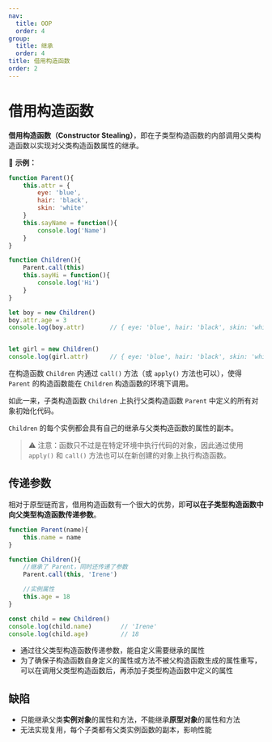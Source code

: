 ```yaml
---
nav:
  title: OOP
  order: 4
group:
  title: 继承
  order: 4
title: 借用构造函数
order: 2
---
```


# 借用构造函数

**借用构造函数（Constructor Stealing）**，即在子类型构造函数的内部调用父类构造函数以实现对父类构造函数属性的继承。

🌰 **示例：**

```js
function Parent(){
    this.attr = {
        eye: 'blue',
        hair: 'black',
        skin: 'white'
    }
    this.sayName = function(){
		console.log('Name')
    }
}

function Children(){
	Parent.call(this)
    this.sayHi = function(){
		console.log('Hi')
	}
}

let boy = new Children()
boy.attr.age = 3
console.log(boy.attr) 		// { eye: 'blue', hair: 'black', skin: 'white', age: 3}


let girl = new Children()
console.log(girl.attr) 		// { eye: 'blue', hair: 'black', skin: 'white'}
```

在构造函数 `Children` 内通过 `call()` 方法（或 `apply()` 方法也可以），使得 `Parent` 的构造函数能在 `Children` 构造函数的环境下调用。

如此一来，子类构造函数 `Children` 上执行父类构造函数 `Parent` 中定义的所有对象初始化代码。

`Children` 的每个实例都会具有自己的继承与父类构造函数的属性的副本。

> ⚠️ 注意：函数只不过是在特定环境中执行代码的对象，因此通过使用 `apply()` 和 `call()` 方法也可以在新创建的对象上执行构造函数。

## 传递参数

相对于原型链而言，借用构造函数有一个很大的优势，即**可以在子类型构造函数中向父类型构造函数传递参数**。

```js
function Parent(name){
	this.name = name
}

function Children(){
	//继承了 Parent，同时还传递了参数
	Parent.call(this, 'Irene')

	//实例属性
	this.age = 18
}

const child = new Children()
console.log(child.name)        // 'Irene'
console.log(child.age)         // 18
```

* 通过往父类型构造函数传递参数，能自定义需要继承的属性
* 为了确保子构造函数自身定义的属性或方法不被父构造函数生成的属性重写，可以在调用父类型构造函数后，再添加子类型构造函数中定义的属性

## 缺陷

* 只能继承父类**实例对象**的属性和方法，不能继承**原型对象**的属性和方法
* 无法实现复用，每个子类都有父类实例函数的副本，影响性能

